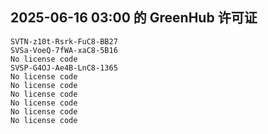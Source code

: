 ## 2025-06-16 03:00 的 GreenHub 许可证
```
SVTN-z10t-Rsrk-FuC8-BB27
SVSa-VoeQ-7fWA-xaC8-5B16
No license code
SVSP-G4OJ-Ae4B-LnC8-1365
No license code
No license code
No license code
No license code
No license code
No license code
```
